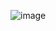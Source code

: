![image](https://github.com/wawanpi/Tugas13_MuhammadAgusKurniawan_20220140202/assets/127089037/3c274164-0b64-4205-85b8-0f2fded34fc9)
